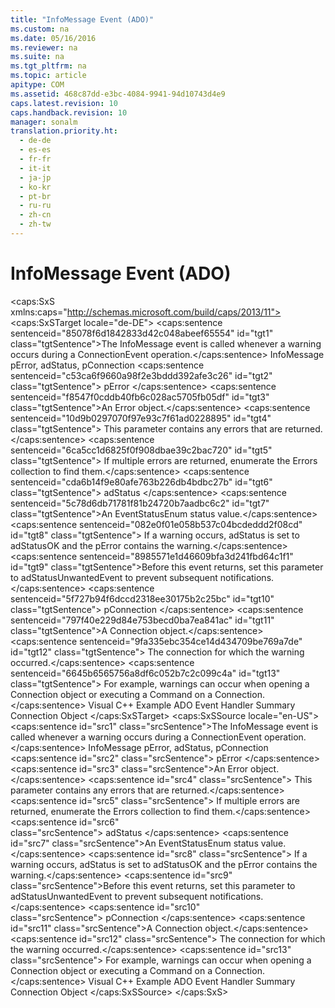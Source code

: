 ```yaml
---
title: "InfoMessage Event (ADO)"
ms.custom: na
ms.date: 05/16/2016
ms.reviewer: na
ms.suite: na
ms.tgt_pltfrm: na
ms.topic: article
apitype: COM
ms.assetid: 468c87dd-e3bc-4084-9941-94d10743d4e9
caps.latest.revision: 10
caps.handback.revision: 10
manager: sonalm
translation.priority.ht: 
  - de-de
  - es-es
  - fr-fr
  - it-it
  - ja-jp
  - ko-kr
  - pt-br
  - ru-ru
  - zh-cn
  - zh-tw
---
```

# InfoMessage Event (ADO)
<?xml version="1.0" encoding="utf-8"?>
<caps:SxS xmlns:caps="http://schemas.microsoft.com/build/caps/2013/11">
  <caps:SxSTarget locale="de-DE">
    <developerReferenceWithSyntaxDocument xsi:schemaLocation="http://ddue.schemas.microsoft.com/authoring/2003/5 http://dduestorage.blob.core.windows.net/ddueschema/developer.xsd" xmlns="http://ddue.schemas.microsoft.com/authoring/2003/5" xmlns:xlink="http://www.w3.org/1999/xlink" xmlns:xsi="http://www.w3.org/2001/XMLSchema-instance">
      <introduction>
        <para>
          <caps:sentence sentenceid="85078f6d1842833d42c048abeef65554" id="tgt1" class="tgtSentence">The <legacyBold>InfoMessage</legacyBold> event is called whenever a warning occurs during a <legacyBold>ConnectionEvent</legacyBold> operation.</caps:sentence>
        </para>
      </introduction>
      <syntaxSection>
        <legacySyntax>
          <legacyBold>InfoMessage</legacyBold>
          <parameterReference>pError</parameterReference>, <parameterReference>adStatus</parameterReference>, <parameterReference>pConnection</parameterReference></legacySyntax>
      </syntaxSection>
      <parameters>
        <content>
          <definitionTable>
            <definedTerm>
              <caps:sentence sentenceid="c53ca6f9660a98f2e3bddd392afe3c26" id="tgt2" class="tgtSentence"> <legacyItalic>pError</legacyItalic> </caps:sentence>
            </definedTerm>
            <definition>
              <para>
                <caps:sentence sentenceid="f8547f0cddb40fb6c028ac5705fb05df" id="tgt3" class="tgtSentence">An <legacyLink xlink:href="a175d453-fa55-4f49-9ede-a26d83177919">Error</legacyLink> object.</caps:sentence>
                <caps:sentence sentenceid="10d9b0297070f97e93c7f61ad0228895" id="tgt4" class="tgtSentence"> This parameter contains any errors that are returned.</caps:sentence>
                <caps:sentence sentenceid="6ca5cc1d6825f0f908dbae39c2bac720" id="tgt5" class="tgtSentence"> If multiple errors are returned, enumerate the <legacyBold>Errors</legacyBold> collection to find them.</caps:sentence>
              </para>
            </definition>
            <definedTerm>
              <caps:sentence sentenceid="cda6b14f9e80afe763b226db4bdbc27b" id="tgt6" class="tgtSentence"> <legacyItalic>adStatus</legacyItalic> </caps:sentence>
            </definedTerm>
            <definition>
              <para>
                <caps:sentence sentenceid="5c78d6db71781f81b24720b7aadbc6c2" id="tgt7" class="tgtSentence">An <legacyLink xlink:href="ebfd4cda-4017-4873-9d28-38b1c7db12a8">EventStatusEnum</legacyLink> status value.</caps:sentence>
                <caps:sentence sentenceid="082e0f01e058b537c04bcdeddd2f08cd" id="tgt8" class="tgtSentence"> If a warning occurs, <legacyItalic>adStatus</legacyItalic> is set to <legacyBold>adStatusOK</legacyBold> and the <legacyItalic>pError</legacyItalic> contains the warning.</caps:sentence>
              </para>
              <para>
                <caps:sentence sentenceid="8985571e1d46609bfa3d241fbd64c1f1" id="tgt9" class="tgtSentence">Before this event returns, set this parameter to <legacyBold>adStatusUnwantedEvent</legacyBold> to prevent subsequent notifications.</caps:sentence>
              </para>
            </definition>
            <definedTerm>
              <caps:sentence sentenceid="5f727b94f6dccd2318ee30175b2c25bc" id="tgt10" class="tgtSentence"> <legacyItalic>pConnection</legacyItalic> </caps:sentence>
            </definedTerm>
            <definition>
              <para>
                <caps:sentence sentenceid="797f40e229d84e753becd0ba7ea841ac" id="tgt11" class="tgtSentence">A <legacyLink xlink:href="ef6b1824-5b12-43db-89d7-8f3d13896d4d">Connection</legacyLink> object.</caps:sentence>
                <caps:sentence sentenceid="9fa335ebc354ce14d434709be769a7de" id="tgt12" class="tgtSentence"> The connection for which the warning occurred.</caps:sentence>
                <caps:sentence sentenceid="6645b6565756a8df6c052b7c2c099c4a" id="tgt13" class="tgtSentence"> For example, warnings can occur when opening a <legacyBold>Connection</legacyBold> object or executing a <legacyLink xlink:href="a02c22fb-542d-465e-a629-30fd59dcbebf">Command</legacyLink> on a <legacyBold>Connection</legacyBold>.</caps:sentence>
              </para>
            </definition>
          </definitionTable>
        </content>
      </parameters>
      <relatedTopics>
        <link xlink:href="29530153-b963-4a7c-8665-2335f1d604a8">Visual C++ Example</link>
        <link xlink:href="b34f4472-5e04-4a2c-ab64-38d6eca31a69">ADO Event Handler Summary</link>
        <link xlink:href="ef6b1824-5b12-43db-89d7-8f3d13896d4d">Connection Object</link>
      </relatedTopics>
    </developerReferenceWithSyntaxDocument>
  </caps:SxSTarget>
  <caps:SxSSource locale="en-US">
    <developerReferenceWithSyntaxDocument xsi:schemaLocation="http://ddue.schemas.microsoft.com/authoring/2003/5 http://dduestorage.blob.core.windows.net/ddueschema/developer.xsd" xmlns="http://ddue.schemas.microsoft.com/authoring/2003/5" xmlns:xlink="http://www.w3.org/1999/xlink" xmlns:xsi="http://www.w3.org/2001/XMLSchema-instance">
      <introduction>
        <para>
          <caps:sentence id="src1" class="srcSentence">The <legacyBold>InfoMessage</legacyBold> event is called whenever a warning occurs during a <legacyBold>ConnectionEvent</legacyBold> operation.</caps:sentence>
        </para>
      </introduction>
      <syntaxSection>
        <legacySyntax>
          <legacyBold>InfoMessage</legacyBold>
          <parameterReference>pError</parameterReference>, <parameterReference>adStatus</parameterReference>, <parameterReference>pConnection</parameterReference></legacySyntax>
      </syntaxSection>
      <parameters>
        <content>
          <definitionTable>
            <definedTerm>
              <caps:sentence id="src2" class="srcSentence"> <legacyItalic>pError</legacyItalic> </caps:sentence>
            </definedTerm>
            <definition>
              <para>
                <caps:sentence id="src3" class="srcSentence">An <legacyLink xlink:href="a175d453-fa55-4f49-9ede-a26d83177919">Error</legacyLink> object.</caps:sentence>
                <caps:sentence id="src4" class="srcSentence"> This parameter contains any errors that are returned.</caps:sentence>
                <caps:sentence id="src5" class="srcSentence"> If multiple errors are returned, enumerate the <legacyBold>Errors</legacyBold> collection to find them.</caps:sentence>
              </para>
            </definition>
            <definedTerm>
              <caps:sentence id="src6" class="srcSentence"> <legacyItalic>adStatus</legacyItalic> </caps:sentence>
            </definedTerm>
            <definition>
              <para>
                <caps:sentence id="src7" class="srcSentence">An <legacyLink xlink:href="ebfd4cda-4017-4873-9d28-38b1c7db12a8">EventStatusEnum</legacyLink> status value.</caps:sentence>
                <caps:sentence id="src8" class="srcSentence"> If a warning occurs, <legacyItalic>adStatus</legacyItalic> is set to <legacyBold>adStatusOK</legacyBold> and the <legacyItalic>pError</legacyItalic> contains the warning.</caps:sentence>
              </para>
              <para>
                <caps:sentence id="src9" class="srcSentence">Before this event returns, set this parameter to <legacyBold>adStatusUnwantedEvent</legacyBold> to prevent subsequent notifications.</caps:sentence>
              </para>
            </definition>
            <definedTerm>
              <caps:sentence id="src10" class="srcSentence"> <legacyItalic>pConnection</legacyItalic> </caps:sentence>
            </definedTerm>
            <definition>
              <para>
                <caps:sentence id="src11" class="srcSentence">A <legacyLink xlink:href="ef6b1824-5b12-43db-89d7-8f3d13896d4d">Connection</legacyLink> object.</caps:sentence>
                <caps:sentence id="src12" class="srcSentence"> The connection for which the warning occurred.</caps:sentence>
                <caps:sentence id="src13" class="srcSentence"> For example, warnings can occur when opening a <legacyBold>Connection</legacyBold> object or executing a <legacyLink xlink:href="a02c22fb-542d-465e-a629-30fd59dcbebf">Command</legacyLink> on a <legacyBold>Connection</legacyBold>.</caps:sentence>
              </para>
            </definition>
          </definitionTable>
        </content>
      </parameters>
      <relatedTopics>
        <link xlink:href="29530153-b963-4a7c-8665-2335f1d604a8">Visual C++ Example</link>
        <link xlink:href="b34f4472-5e04-4a2c-ab64-38d6eca31a69">ADO Event Handler Summary</link>
        <link xlink:href="ef6b1824-5b12-43db-89d7-8f3d13896d4d">Connection Object</link>
      </relatedTopics>
    </developerReferenceWithSyntaxDocument>
  </caps:SxSSource>
</caps:SxS>
